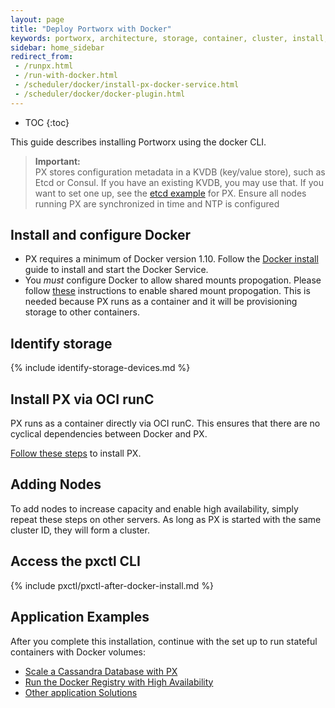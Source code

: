 ```yaml
---
layout: page
title: "Deploy Portworx with Docker"
keywords: portworx, architecture, storage, container, cluster, install, docker, compose, systemd, plugin
sidebar: home_sidebar
redirect_from:
 - /runpx.html
 - /run-with-docker.html
 - /scheduler/docker/install-px-docker-service.html
 - /scheduler/docker/docker-plugin.html
---
```


* TOC
{:toc}

This guide describes installing Portworx using the docker CLI.

>**Important:**<br/>PX stores configuration metadata in a KVDB (key/value store), such as Etcd or Consul. If you have an existing KVDB, you may use that.  If you want to set one up, see the [etcd example](/maintain/etcd.html) for PX. Ensure all nodes running PX are synchronized in time and NTP is configured

## Install and configure Docker

* PX requires a minimum of Docker version 1.10.  Follow the [Docker install](https://docs.docker.com/engine/installation/) guide to install and start the Docker Service.
* You *must* configure Docker to allow shared mounts propogation. Please follow [these](/knowledgebase/shared-mount-propogation.html) instructions to enable shared mount propogation.  This is needed because PX runs as a container and it will be provisioning storage to other containers.

## Identify storage

{% include identify-storage-devices.md %}

## Install PX via OCI runC

PX runs as a container directly via OCI runC.  This ensures that there are no cyclical dependencies between Docker and PX.

[Follow these steps](/runc/index.html) to install PX.

## Adding Nodes

To add nodes to increase capacity and enable high availability, simply repeat these steps on other servers. As long as PX is started with the same cluster ID, they will form a cluster.

## Access the pxctl CLI

{% include pxctl/pxctl-after-docker-install.md %}

## Application Examples

After you complete this installation, continue with the set up to run stateful containers with Docker volumes:

* [Scale a Cassandra Database with PX](/applications/cassandra.html)
* [Run the Docker Registry with High Availability](/applications/docker-registry.html)
* [Other application Solutions](/application-solutions.html)
